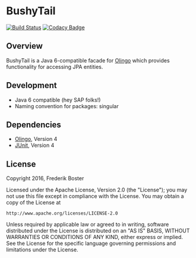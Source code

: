 # BushyTail

[![Build Status](https://travis-ci.org/Syquel/BushyTail.svg?branch=release%2Fv1.0)](https://travis-ci.org/Syquel/BushyTail)
[![Codacy Badge](https://api.codacy.com/project/badge/grade/388346a6fc6c4d4f943cef0fc7645929)](https://www.codacy.com/app/frederik-boster/BushyTail)

## Overview

BushyTail is a Java 6-compatible facade for [Olingo](https://olingo.apache.org/) which provides functionality for accessing JPA entities.

## Development

- Java 6 compatible (hey SAP folks!)
- Naming convention for packages: singular

## Dependencies

- [Olingo](https://olingo.apache.org/doc/odata4/dependencies.html), Version 4
- [JUnit](http://junit.org/), Version 4

## License

Copyright 2016, Frederik Boster

Licensed under the Apache License, Version 2.0 (the "License");
you may not use this file except in compliance with the License.
You may obtain a copy of the License at

    http://www.apache.org/licenses/LICENSE-2.0

Unless required by applicable law or agreed to in writing, software
distributed under the License is distributed on an "AS IS" BASIS,
WITHOUT WARRANTIES OR CONDITIONS OF ANY KIND, either express or implied.
See the License for the specific language governing permissions and
limitations under the License.
